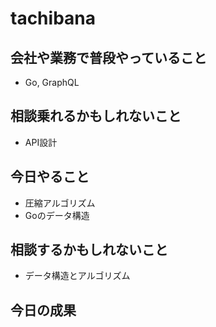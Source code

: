 # tachibana

## 会社や業務で普段やっていること

- Go, GraphQL

## 相談乗れるかもしれないこと

- API設計

## 今日やること

- 圧縮アルゴリズム
- Goのデータ構造

## 相談するかもしれないこと

- データ構造とアルゴリズム

## 今日の成果

